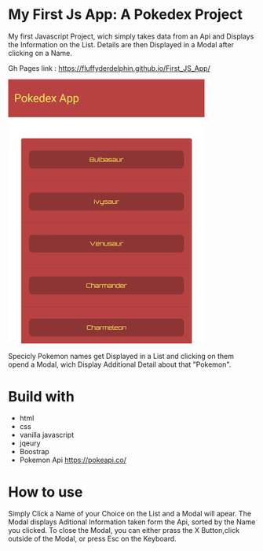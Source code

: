 # My First Js App: A Pokedex Project
My first Javascript Project,  wich simply takes data from an Api and Displays the Information on the List.
Details are then Displayed in a Modal after clicking on a Name.

Gh Pages link : https://fluffyderdelphin.github.io/First_JS_App/



<img src="images/page_screenshot.png" alt="Screenshot" width="400"/>



Specicly Pokemon names get Displayed in a List and clicking on them opend a Modal, wich Display Additional Detail about that "Pokemon".

# Build with


- html
- css
 - vanilla javascript
- jqeury 
- Boostrap
- Pokemon Api https://pokeapi.co/


  
# How to use

Simply Click a Name of your Choice on the List and a Modal will apear.
The Modal displays Aditional Information taken form the Api, sorted by the Name you clicked.
To close the Modal, you can either prass the X Button,click outside of the Modal, or press Esc on the Keyboard.


